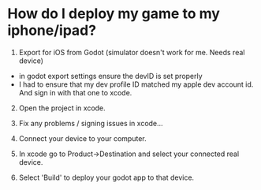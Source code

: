 # How do I deploy my game to my iphone/ipad?  


1. Export for iOS from Godot (simulator doesn't work for me. Needs real device)
  - in godot export settings ensure the devID is set properly
  - I had to ensure that my dev profile ID matched my apple dev account id. And sign in with that one to xcode.
2. Open the project in xcode.
3. Fix any problems / signing issues in xcode...

4. Connect your device to your computer.
5. In xcode go to Product->Destination and select your connected real device.
6. Select 'Build' to deploy your godot app to that device.
